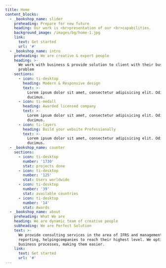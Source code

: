 ```yaml
---
title: Home
content_blocks:
  - _bookshop_name: slider
    preheading: Prepare for new future
    heading: Our work is <br>presentation of our <br>capabilities.
    background_image: /images/bg/home-1.jpg
    link:
      text: Get started
      url: '#'
  - _bookshop_name: intro
    preheading: We are creative & expert people
    heading: >-
      We work with business & provide solution to client with their business
      problem
    sections:
      - icon: ti-desktop
        heading: Modern & Responsive design
        text: >-
          Lorem ipsum dolor sit amet, consectetur adipisicing elit. Odit,
          ducimus.
      - icon: ti-medall
        heading: Awarded licensed company
        text: >-
          Lorem ipsum dolor sit amet, consectetur adipisicing elit. Odit,
          ducimus.
      - icon: ti-layers
        heading: Build your website Professionally
        text: >-
          Lorem ipsum dolor sit amet, consectetur adipisicing elit. Odit,
          ducimus.
  - _bookshop_name: counter
    sections:
      - icon: ti-desktop
        number: '1730'
        stat: projects done
      - icon: ti-desktop
        number: '125'
        stat: Users worldwide
      - icon: ti-desktop
        number: '39'
        stat: available countries
      - icon: ti-desktop
        number: '14'
        stat: Awards
  - _bookshop_name: about
    preheading: What We are
    heading: We are dynamic team of creative people
    subheading: We are Perfect Solution
    text: >-
      We provide consulting services in the area of IFRS and management
      reporting, helpingcompanies to reach their highest level. We optimize
      business processes, making them easier.
    link:
      text: Get started
      url: '#'
---
```


